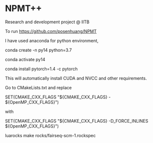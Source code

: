 # NPMT++
Research and development project @ IITB

To run https://github.com/posenhuang/NPMT

I have used anaconda for python environment,

conda create -n py14 python=3.7

conda activate py14

conda install pytorch=1.4 -c pytorch

This will automatically install CUDA and NVCC and other requirements.

Go to CMakeLists.txt and replace

SET(CMAKE_CXX_FLAGS "${CMAKE_CXX_FLAGS} - ${OpenMP_CXX_FLAGS}")

with

SET(CMAKE_CXX_FLAGS "${CMAKE_CXX_FLAGS} -D_FORCE_INLINES ${OpenMP_CXX_FLAGS}")

luarocks make rocks/fairseq-scm-1.rockspec

